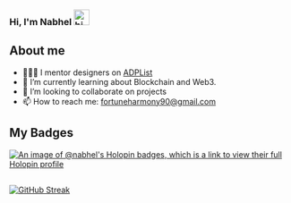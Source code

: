 ### Hi, I'm Nabhel <img src="https://user-images.githubusercontent.com/1303154/88677602-1635ba80-d120-11ea-84d8-d263ba5fc3c0.gif" width="28px" height="28px" alt="hi">

## About me

- 👩🏽‍💻 I mentor designers on [ADPList](https://adplist.org/mentors/fortune-nabhel-harmony)
- 🌱 I’m currently learning about Blockchain and Web3.
- 👯 I’m looking to collaborate on projects
- 📫 How to reach me: fortuneharmony90@gmail.com



## My Badges

[![An image of @nabhel's Holopin badges, which is a link to view their full Holopin profile](https://holopin.me/nabhel)](https://holopin.io/@nabhel)

##

<a href="https://git.io/streak-stats"><img src="https://github-readme-streak-stats.herokuapp.com?user=nabhel&theme=tokyonight-duo" alt="GitHub Streak" /></a>

